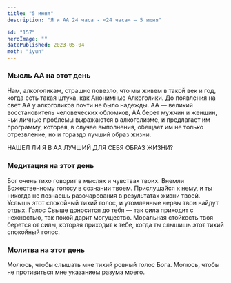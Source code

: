 ```yaml
---
title: "5 июня"
description: "Я и АА 24 часа - «24 часа» — 5 июня"

id: "157"
heroImage: ""
datePublished: 2023-05-04
moth: "iyun"
---
```


### Мысль АА на этот день

Нам, алкоголикам, страшно повезло, что мы живем в такой век и год, когда есть
такая штука, как Анонимные Алкоголики. До появления на свет АА у алкоголиков
почти не было надежды. АА — великий восстановитель человеческих обломков, АА
берет мужчин и женщин, чьи личные проблемы выражаются в алкоголизме, и
предлагает им программу, которая, в случае выполнения, обещает им не только
отрезвление, но и гораздо лучший образ жизни.

НАШЕЛ ЛИ Я В АА ЛУЧШИЙ ДЛЯ СЕБЯ ОБРАЗ ЖИЗНИ?

### Медитация на этот день

Бог очень тихо говорит в мыслях и чувствах твоих. Внемли Божественному голосу
в сознании твоем. Прислушайся к нему, и ты никогда не познаешь разочарования в
результатах жизни твоей. Услышь этот спокойный тихий голос, и утомленные нервы
твои найдут отдых. Голос Свыше доносится до тебя — так сила приходит с
нежностью, так покой дарит могущество. Моральная стойкость твоя берется от
силы, которая приходит к тебе, когда ты слышишь этот тихий спокойный голос.

### Молитва на этот день

Молюсь, чтобы слышать мне тихий ровный голос Бога. Молюсь, чтобы не
противиться мне указанием разума моего.
